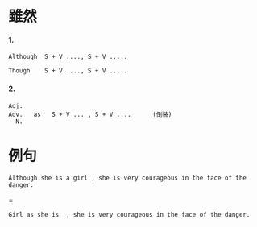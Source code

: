 # 雖然
#### 1. 
```
Although  S + V ...., S + V .....
```
```
Though    S + V ...., S + V .....
```
#### 2.
```
Adj.
Adv.   as   S + V ... , S + V ....      (倒裝)
  N.
```

# 例句
```
Although she is a girl , she is very courageous in the face of the danger.
```
 =
```
Girl as she is  , she is very courageous in the face of the danger.
```
